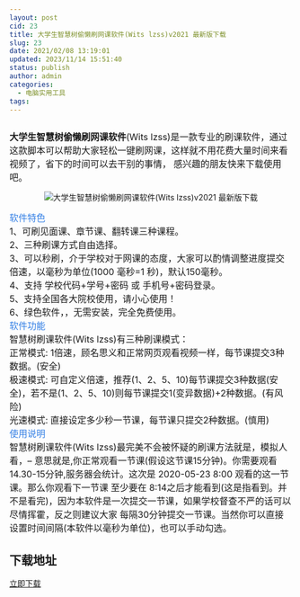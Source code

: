 ```yaml
---
layout: post
cid: 23
title: 大学生智慧树偷懒刷网课软件(Wits lzss)v2021 最新版下载
slug: 23
date: 2021/02/08 13:19:01
updated: 2023/11/14 15:51:40
status: publish
author: admin
categories: 
  - 电脑实用工具
tags: 
---
```



<div alt="潮男心博客 www.cnx0.com" >
				<p><span style="font-size:16px"><img src="https://www.kjsv.com/download/image/2021/02/07/20210207210831_850971.png" alt=""></span></p><p>
	<span style="font-size:16px;"><strong>大学生智慧树偷懒刷网课软件</strong>(Wits lzss)是一款专业的刷课软件，通过这款脚本可以帮助大家轻松一键刷网课，这样就不用花费大量时间来看视频了，省下的时间可以去干别的事情， 感兴趣的朋友快来下载使用吧。</span>
</p>
<p style="text-align:center;">
	<img src="https://www.kjsv.com/download/image/2021/02/07/20210207210604_414610.png" alt="大学生智慧树偷懒刷网课软件(Wits lzss)v2021 最新版下载" title="大学生智慧树偷懒刷网课软件(Wits lzss)v2021 最新版下载" align="" />
</p>
<p>
	<span style="font-size:16px;color:#337FE5;">软件特色</span><br />
<span style="font-size:16px;">1、可刷见面课、章节课、翻转课三种课程。</span><br />
<span style="font-size:16px;">2、三种刷课方式自由选择。</span><br />
<span style="font-size:16px;">3、可以秒刷，介于学校对于网课的态度，大家可以酌情调整进度提交倍速，以毫秒为单位(1000 毫秒=1 秒)，默认150毫秒。</span><br />
<span style="font-size:16px;">4、支持 学校代码+学号+密码 或 手机号+密码登录。</span><br />
<span style="font-size:16px;">5、支持全国各大院校使用，请小心使用！</span><br />
<span style="font-size:16px;">6、绿色软件，，无需安装，完全免费使用。</span><br />
<span style="font-size:16px;color:#337FE5;">软件功能</span><br />
<span style="font-size:16px;">智慧树刷课软件(Wits lzss)有三种刷课模式：</span><br />
<span style="font-size:16px;">正常模式: 1倍速，顾名思义和正常网页观看视频一样，每节课提交3种数据。(安全)</span><br />
<span style="font-size:16px;">极速模式: 可自定义倍速，推荐(1、2、5、10)每节课提交3种数据(安全)，若不是(1、2、5、10)则每节课提交1(变异数据)+2种数据。(有风险)</span><br />
<span style="font-size:16px;">光速模式: 直接设定多少秒一节课，每节课只提交2种数据。(慎用)</span><br />
<span style="font-size:16px;color:#337FE5;">使用说明</span><br />
<span style="font-size:16px;">智慧树刷课软件(Wits lzss)最完美不会被怀疑的刷课方法就是，模拟人看，– 意思就是,你正常观看一节课(假设这节课15分钟)。你需要观看 14.30-15分钟,服务器会统计。这次是 2020-05-23 8:00 观看的这一节课。那么你观看下一节课 至少要在 8:14之后才能看到(这是指看到。并不是看完)，因为本软件是一次提交一节课，如果学校督查不严的话可以尽情挥霍，反之则建议大家 每隔30分钟提交一节课。当然你可以直接设置时间间隔(本软件以毫秒为单位)，也可以手动勾选。</span>
</p><h2>下载地址</h2><a target="_block" href="https://xiaok.lanzous.com/ihny5lg2yve">立即下载</a>			</div>
			